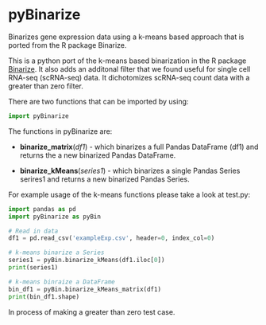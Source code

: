 # pyBinarize
Binarizes gene expression data using a k-means based approach that is ported from the R package Binarize.

This is a python port of the k-means based binarization in the R package <a href='https://cran.r-project.org/web/packages/Binarize/index.html'>Binarize</a>. It also adds an additonal filter that we found useful for single cell RNA-seq (scRNA-seq) data. It dichotomizes scRNA-seq count data with a greater than zero filter.

There are two functions that can be imported by using:

```python
import pyBinarize
```

The functions in pyBinarize are:

* <b>binarize_matrix</b>(<i>df1</i>) - which binarizes a full Pandas DataFrame (df1) and returns the a new binarized Pandas DataFrame.

* <b>binarize_kMeans</b>(<i>series1</i>) - which binarizes a single Pandas Series serires1 and returns a new binarized Pandas Series.

For example usage of the k-means functions please take a look at test.py:

```python
import pandas as pd
import pyBinarize as pyBin

# Read in data
df1 = pd.read_csv('exampleExp.csv', header=0, index_col=0)

# k-means binarize a Series
series1 = pyBin.binarize_kMeans(df1.iloc[0])
print(series1)

# k-means binraize a DataFrame
bin_df1 = pyBin.binarize_kMeans_matrix(df1)
print(bin_df1.shape)
```

In process of making a greater than zero test case.

